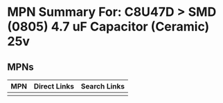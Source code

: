 



# MPN Summary For: C8U47D > SMD (0805) 4.7 uF Capacitor (Ceramic) 25v

## MPNs
  

|MPN|Direct Links|Search Links|
| :--- | :--- | :--- |
||||
